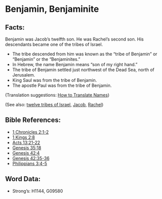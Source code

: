 # Benjamin, Benjaminite

## Facts:

Benjamin was Jacob’s twelfth son. He was Rachel’s second son. His descendants became one of the tribes of Israel.

* The tribe descended from him was known as the “tribe of Benjamin” or “Benjamin” or the “Benjaminites.”
* In Hebrew, the name Benjamin means “son of my right hand.”
* The tribe of Benjamin settled just northwest of the Dead Sea, north of Jerusalem.
* King Saul was from the tribe of Benjamin.
* The apostle Paul was from the tribe of Benjamin.

(Translation suggestions: [How to Translate Names](rc://en/ta/man/translate/translate-names))

(See also: [twelve tribes of Israel](../other/12tribesofisrael.md), [Jacob](../names/jacob.md), [Rachel](../names/rachel.md))

## Bible References:

* [1 Chronicles 2:1-2](rc://en/tn/help/1ch/02/01)
* [1 Kings 2:8](rc://en/tn/help/1ki/02/08)
* [Acts 13:21-22](rc://en/tn/help/act/13/21)
* [Genesis 35:18](rc://en/tn/help/gen/35/18)
* [Genesis 42:4](rc://en/tn/help/gen/42/04)
* [Genesis 42:35-36](rc://en/tn/help/gen/42/35)
* [Philippians 3:4-5](rc://en/tn/help/php/03/04)

## Word Data:

* Strong’s: H1144, G09580
